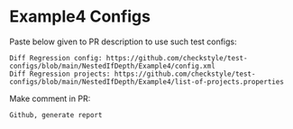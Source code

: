 # Example4 Configs
Paste below given to PR description to use such test configs:
```
Diff Regression config: https://github.com/checkstyle/test-configs/blob/main/NestedIfDepth/Example4/config.xml
Diff Regression projects: https://github.com/checkstyle/test-configs/blob/main/NestedIfDepth/Example4/list-of-projects.properties
```
Make comment in PR:
```
Github, generate report
```

